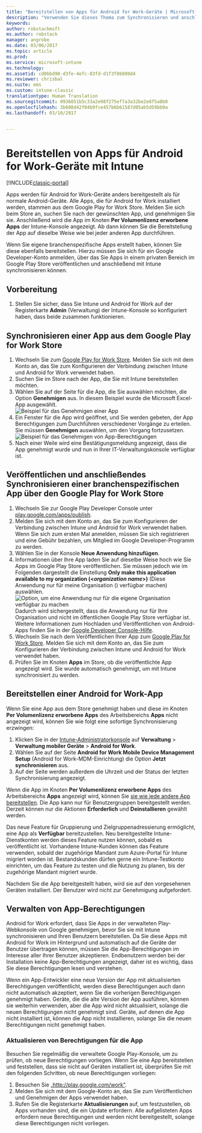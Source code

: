 ```yaml
---
title: "Bereitstellen von Apps für Android for Work-Geräte | Microsoft-Dokumentation"
description: "Verwenden Sie dieses Thema zum Synchronisieren und anschließenden Bereitstellen von Apps für Android for Work-Geräte über den Google Play for Work Store."
keywords: 
author: robstackmsft
ms.author: robstack
manager: angrobe
ms.date: 03/06/2017
ms.topic: article
ms.prod: 
ms.service: microsoft-intune
ms.technology: 
ms.assetid: cd0bbd90-d3fe-4efc-83fd-d1f3f86800d4
ms.reviewer: chrisbal
ms.suite: ems
ms.custom: intune-classic
translationtype: Human Translation
ms.sourcegitcommit: 0936051b5c33a2e98f275ef7a3a32be2e8f5a8b0
ms.openlocfilehash: 3b608d42f04b9fce457b6b61587d05ab5d59bb0a
ms.lasthandoff: 03/10/2017


---
```


# <a name="how-to-deploy-apps-to-android-for-work-devices-with-intune"></a>Bereitstellen von Apps für Android for Work-Geräte mit Intune

[!INCLUDE[classic-portal](../includes/classic-portal.md)]

Apps werden für Android for Work-Geräte anders bereitgestellt als für normale Android-Geräte. Alle Apps, die für Android for Work installiert werden, stammen aus dem Google Play for Work Store. Melden Sie sich beim Store an, suchen Sie nach der gewünschten App, und genehmigen Sie sie.
Anschließend wird die App im Knoten **Per Volumenlizenz erworbene Apps** der Intune-Konsole angezeigt. Ab dann können Sie die Bereitstellung der App auf dieselbe Weise wie bei jeder anderen App durchführen.

Wenn Sie eigene branchenspezifische Apps erstellt haben, können Sie diese ebenfalls bereitstellen. Hierzu müssen Sie sich für ein Google Developer-Konto anmelden, über das Sie Apps in einem privaten Bereich im Google Play Store veröffentlichen und anschließend mit Intune synchronisieren können.

## <a name="before-you-start"></a>Vorbereitung

1. Stellen Sie sicher, dass Sie Intune und Android for Work auf der Registerkarte **Admin** (Verwaltung) der Intune-Konsole so konfiguriert haben, dass beide zusammen funktionieren.

## <a name="synchronize-an-app-from-the-google-play-for-work-store"></a>Synchronisieren einer App aus dem Google Play for Work Store


1. Wechseln Sie zum [Google Play for Work Store](https://play.google.com/work). Melden Sie sich mit dem Konto an, das Sie zum Konfigurieren der Verbindung zwischen Intune und Android for Work verwendet haben.
2. Suchen Sie im Store nach der App, die Sie mit Intune bereitstellen möchten.
3. Wählen Sie auf der Seite für die App, die Sie auswählen möchten, die Option **Genehmigen** aus. In diesem Beispiel wurde die Microsoft Excel-App ausgewählt.<br>
  ![Beispiel für das Genehmigen einer App](media/approve.png)
4. Ein Fenster für die App wird geöffnet, und Sie werden gebeten, der App Berechtigungen zum Durchführen verschiedener Vorgänge zu erteilen. Sie müssen **Genehmigen** auswählen, um den Vorgang fortzusetzen.<br>
  ![Beispiel für das Genehmigen von App-Berechtigungen](media/approve-app-permissions.png)
5. Nach einer Weile wird eine Bestätigungsmeldung angezeigt, dass die App genehmigt wurde und nun in Ihrer IT-Verwaltungskonsole verfügbar ist.

## <a name="publish-then-synchronize-a-line-of-business-app-from-the-google-play-for-work-store"></a>Veröffentlichen und anschließendes Synchronisieren einer branchenspezifischen App über den Google Play for Work Store

1. Wechseln Sie zur Google Play Developer Console unter [play.google.com/apps/publish](https://play.google.com/apps/publish).
2. Melden Sie sich mit dem Konto an, das Sie zum Konfigurieren der Verbindung zwischen Intune und Android for Work verwendet haben. Wenn Sie sich zum ersten Mal anmelden, müssen Sie sich registrieren und eine Gebühr bezahlen, um Mitglied im Google Developer-Programm zu werden.
3. Wählen Sie in der Konsole **Neue Anwendung hinzufügen**.
4. Informationen über Ihre App laden Sie auf dieselbe Weise hoch wie Sie Apps im Google Play Store veröffentlichen. Sie müssen jedoch wie im Folgenden dargestellt die Einstellung **Only make this application available to my organization (<*organization name*>)** (Diese Anwendung nur für meine Organisation (<Name der Organisation>) verfügbar machen) auswählen.<br>
  ![Option, um eine Anwendung nur für die eigene Organisation verfügbar zu machen](media/restrict.png)<br>
Dadurch wird sichergestellt, dass die Anwendung nur für Ihre Organisation und nicht im öffentlichen Google Play Store verfügbar ist.
Weitere Informationen zum Hochladen und Veröffentlichen von Android-Apps finden Sie in der [Google Developer Console-Hilfe](https://support.google.com/googleplay/android-developer/answer/113469).
5. Wechseln Sie nach dem Veröffentlichen Ihrer App zum [Google Play for Work Store](https://play.google.com/work). Melden Sie sich mit dem Konto an, das Sie zum Konfigurieren der Verbindung zwischen Intune und Android for Work verwendet haben.
6. Prüfen Sie im Knoten **Apps** im Store, ob die veröffentlichte App angezeigt wird. Sie wurde automatisch genehmigt, um mit Intune synchronisiert zu werden.

## <a name="deploy-an-android-for-work-app"></a>Bereitstellen einer Android for Work-App

Wenn Sie eine App aus dem Store genehmigt haben und diese im Knoten **Per Volumenlizenz erworbene Apps** des Arbeitsbereichs **Apps** nicht angezeigt wird, können Sie wie folgt eine sofortige Synchronisierung erzwingen:

1. Klicken Sie in der [Intune-Administratorkonsole](https://manage.microsoft.com) auf **Verwaltung** > **Verwaltung mobiler Geräte** > **Android for Work**.
2. Wählen Sie auf der Seite **Android for Work Mobile Device Management Setup** (Android for Work-MDM-Einrichtung) die Option **Jetzt synchronisieren** aus.
3. Auf der Seite werden außerdem die Uhrzeit und der Status der letzten Synchronisierung angezeigt.

Wenn die App im Knoten **Per Volumenlizenz erworbene Apps** des Arbeitsbereichs **Apps** angezeigt wird, können Sie [sie wie jede andere App bereitstellen](deploy-apps-in-microsoft-intune.md). Die App kann nur für Benutzergruppen bereitgestellt werden. Derzeit können nur die Aktionen **Erforderlich** und **Deinstallieren** gewählt werden.

Das neue Feature für Gruppierung und Zielgruppenadressierung ermöglicht, eine App als **Verfügbar** bereitzustellen. Neu bereitgestellte Intune-Dienstkonten werden dieses Feature nutzen können, sobald es veröffentlicht ist. Vorhandene Intune-Kunden können das Feature verwenden, sobald der zugehörige Mandant zum Azure-Portal für Intune migriert worden ist. Bestandskunden dürfen gerne ein Intune-Testkonto einrichten, um das Feature zu testen und die Nutzung zu planen, bis der zugehörige Mandant migriert wurde.

Nachdem Sie die App bereitgestellt haben, wird sie auf den vorgesehenen Geräten installiert. Der Benutzer wird nicht zur Genehmigung aufgefordert.

## <a name="manage-app-permissions"></a>Verwalten von App-Berechtigungen
Android for Work erfordert, dass Sie Apps in der verwalteten Play-Webkonsole von Google genehmigen, bevor Sie sie mit Intune synchronisieren und Ihren Benutzern bereitstellen.  Da Sie diese Apps mit Android for Work im Hintergrund und automatisch auf die Geräte der Benutzer übertragen können, müssen Sie die App-Berechtigungen im Interesse aller Ihrer Benutzer akzeptieren.  Endbenutzern werden bei der Installation keine App-Berechtigungen angezeigt, daher ist es wichtig, dass Sie diese Berechtigungen lesen und verstehen.

Wenn ein App-Entwickler eine neue Version der App mit aktualisierten Berechtigungen veröffentlicht, werden diese Berechtigungen auch dann nicht automatisch akzeptiert, wenn Sie die vorherigen Berechtigungen genehmigt haben. Geräte, die die alte Version der App ausführen, können sie weiterhin verwenden, aber die App wird nicht aktualisiert, solange die neuen Berechtigungen nicht genehmigt sind. Geräte, auf denen die App nicht installiert ist, können die App nicht installieren, solange Sie die neuen Berechtigungen nicht genehmigt haben.

### <a name="how-to-update-app-permissions"></a>Aktualisieren von Berechtigungen für die App

Besuchen Sie regelmäßig die verwaltete Google Play-Konsole, um zu prüfen, ob neue Berechtigungen vorliegen. Wenn Sie eine App bereitstellen und feststellen, dass sie nicht auf Geräten installiert ist, überprüfen Sie mit den folgenden Schritten, ob neue Berechtigungen vorliegen:

1. Besuchen Sie „http://play.google.com/work“.
2. Melden Sie sich mit dem Google-Konto an, das Sie zum Veröffentlichen und Genehmigen der Apps verwendet haben.
3. Rufen Sie die Registerkarte **Aktualisierungen** auf, um festzustellen, ob Apps vorhanden sind, die ein Update erfordern.  Alle aufgelisteten Apps erfordern neue Berechtigungen und werden nicht bereitgestellt, solange diese Berechtigungen nicht vorliegen.  

